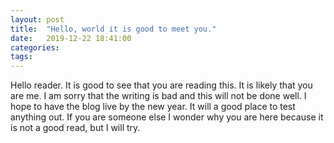 ```yaml
---
layout: post
title:  "Hello, world it is good to meet you."
date:   2019-12-22 18:41:00
categories:
tags:
---
```


Hello reader. It is good to see that you are reading this. It is likely that you are me. I am sorry that the writing is bad and this will not be done well. I hope to have the blog live by the new year. It will a good place to test anything out. If you are someone else I wonder why you are here because it is not a good read, but I will try.   
